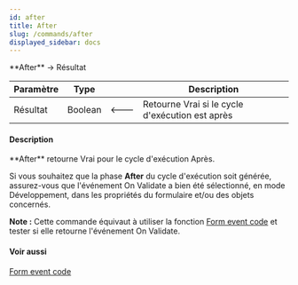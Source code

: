 ```yaml
---
id: after
title: After
slug: /commands/after
displayed_sidebar: docs
---
```


<!--REF #_command_.After.Syntax-->**After**  -> Résultat<!-- END REF-->
<!--REF #_command_.After.Params-->
| Paramètre | Type |  | Description |
| --- | --- | --- | --- |
| Résultat | Boolean | &#x1F850; | Retourne Vrai si le cycle d'exécution est après |

<!-- END REF-->

#### Description 

<!--REF #_command_.After.Summary-->**After** retourne Vrai pour le cycle d'exécution Après.<!-- END REF-->

Si vous souhaitez que la phase **After** du cycle d'exécution soit générée, assurez-vous que l'événement On Validate a bien été sélectionné, en mode Développement, dans les propriétés du formulaire et/ou des objets concernés.

**Note :** Cette commande équivaut à utiliser la fonction [Form event code](form-event-code.md) et tester si elle retourne l'événement On Validate.

#### Voir aussi 

[Form event code](form-event-code.md)  